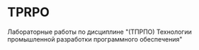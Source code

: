 # TPRPO
Лабораторные работы по дисциплине "(ТПРПО) Технологии промышленной разработки программного обеспечения"
